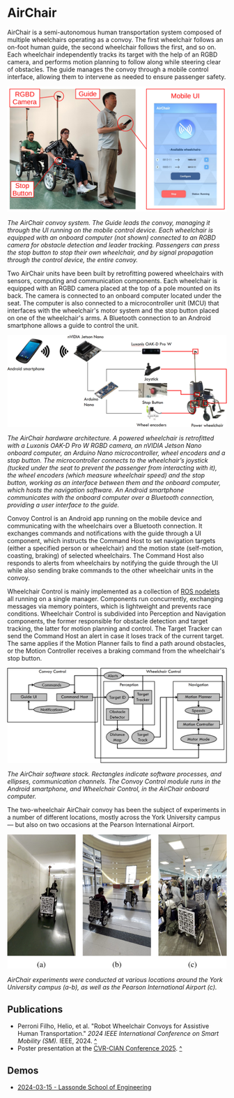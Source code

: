 # AirChair

AirChair is a semi-autonomous human transportation system composed of multiple wheelchairs operating as a convoy. The first wheelchair follows an on-foot human guide, the second wheelchair follows the first, and so on. Each wheelchair independently tracks its target with the help of an RGBD camera, and performs motion planning to follow along while steering clear of obstacles. The guide manages the convoy through a mobile control interface, allowing them to intervene as needed to ensure passenger safety.

<img src="./convoy.jpg">

_The AirChair convoy system. The Guide leads the convoy, managing it through the UI running on the mobile control device. Each wheelchair is equipped with an onboard computer (not shown) connected to an RGBD camera for obstacle detection and leader tracking. Passengers can press the stop button to stop their own wheelchair, and by signal propagation through the control device, the entire convoy._

Two AirChair units have been built by retrofitting powered wheelchairs with sensors, computing and communication components. Each wheelchair is equipped with an RGBD camera placed at the top of a pole mounted on its back. The camera is connected to an onboard computer located under the seat. The computer is also connected to a microcontroller unit (MCU) that interfaces with the wheelchair's motor system and the stop button placed on one of the wheelchair's arms. A Bluetooth connection to an Android smartphone allows a guide to control the unit.

<img src="./hardware.jpg">

_The AirChair hardware architecture. A powered wheelchair is retrofitted with a Luxonis OAK-D Pro W RGBD camera, an nVIDIA Jetson Nano onboard computer, an Arduino Nano microcontroller, wheel encoders and a stop button. The microcontroller connects to the wheelchair’s joystick (tucked under the seat to prevent the passenger from interacting with it), the wheel encoders (which measure wheelchair speed) and the stop button, working as an interface between them and the onboard computer, which hosts the navigation software. An Android smartphone communicates with the onboard computer over a Bluetooth connection, providing a user interface to the guide._

Convoy Control is an Android app running on the mobile device and communicating with the wheelchairs over a Bluetooth connection. It exchanges commands and notifications with the guide through a UI component, which instructs the Command Host to set navigation targets (either a specified person or wheelchair) and the motion state (self-motion, coasting, braking) of selected wheelchairs. The Command Host also responds to alerts from wheelchairs by notifying the guide through the UI while also sending brake commands to the other wheelchair units in the convoy.

Wheelchair Control is mainly implemented as a collection of [ROS nodelets](https://wiki.ros.org/nodelet)​ all running on a single manager. Components run concurrently, exchanging messages via memory pointers, which is lightweight and prevents race conditions. Wheelchair Control is subdivided into Perception and Navigation components, the former responsible for obstacle detection and target tracking, the latter for motion planning and control. The Target Tracker can send the Command Host an alert in case it loses track of the current target. The same applies if the Motion Planner fails to find a path around obstacles, or the Motion Controller receives a braking command from the wheelchair's stop button.

<img src="./software.jpg">

_The AirChair software stack. Rectangles indicate software processes, and ellipses, communication channels. The Convoy Control module runs in the Android smartphone, and Wheelchair Control, in the AirChair onboard computer._

The two-wheelchair AirChair convoy has been the subject of experiments in a number of different locations, mostly across the York University campus — but also on two occasions at the Pearson International Airport.

<img src="./experiments.jpg">

_AirChair experiments were conducted at various locations around the York University campus (a-b), as well as the Pearson International Airport (c)._

## Publications

* Perroni Filho, Helio, et al. "Robot Wheelchair Convoys for Assistive Human Transportation." _2024 IEEE International Conference on Smart Mobility (SM)._ IEEE, 2024. [^](https://ieeexplore.ieee.org/document/10733535)
* Poster presentation at the [CVR-CIAN Conference 2025](https://doi.org/10.25071/10315/42927). [^](https://raw.githubusercontent.com/ElderLab-York-University/airchair/master/posters/CVR-CIAN-2025.pdf)

## Demos

* [2024-03-15 - Lassonde School of Engineering](https://youtu.be/g33gvL-KgiM?si=2ahQljLNOiHgWY9Q)
